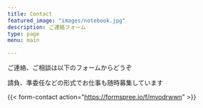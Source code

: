 ```yaml
---
title: Contact
featured_image: "images/notebook.jpg"
description: ご連絡フォーム
type: page
menu: main

---
```


ご連絡、ご相談は以下のフォームからどうぞ

請負、準委任などの形式でお仕事も随時募集しています

{{< form-contact action="https://formspree.io/f/mvodrwwn" >}}
